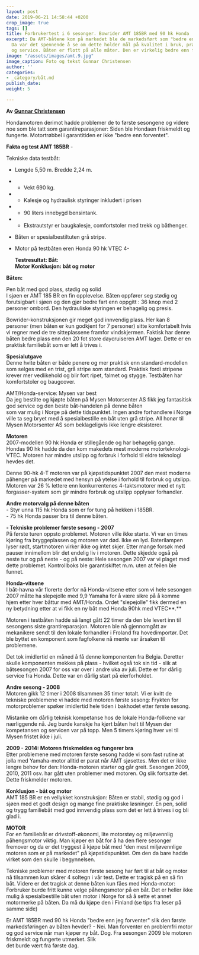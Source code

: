 ```yaml
---
layout: post
date: 2019-06-21 14:58:44 +0200
crop_image: true
tags: []
title: Forbrukertest i 6 sesonger. Bowrider AMT 185BR med 90 hk Honda
excerpt: Da AMT-båtene kom på markedet ble de markedsført som "bedre enn du forventer".
  Da var det spennende å se om dette holder mål på kvalitet i bruk, praktiske løsninger
  og service. Båten er flott på alle måter. Den er virkelig bedre enn forventet.
image: "/assets/images/amt.9.jpg"
image_caption: Foto og tekst Gunnar Christensen
author: ''
categories:
- _category/båt.md
publish_date: 
weight: 5

---
```


**Av** [**Gunnar Christensen**](http://www.helping.no/gunnar.htm)

Hondamotoren derimot hadde problemer de to første sesongene og videre noe som ble tatt som garantireparasjoner: Siden ble Hondaen friskmeldt og fungerte. Motortrøbbel i garantitiden er ikke "bedre enn forventet".

**Fakta og test AMT 185BR** - 

Tekniske data testbåt: 

* Lengde 5,50 m. Bredde 2,24 m. 
* - Vekt 690 kg. 
* - Kalesje og hydraulisk styringer inkludert i prisen
* - 90 liters innebygd bensintank. 
* - Ekstrautstyr er baugkalesje, comfortstoler med trekk og båthenger. 
* Båten er spesialbestiltuten grå stripe.
* Motor på testbåten eren Honda 90 hk VTEC 4-

    
  **Testresultat: Båt:   
  Motor Konklusjon: båt og motor** 

**Båten:**

Pen båt med god plass, stødig og solid  
I sjøen er AMT 185 BR en fin opplevelse. Båten oppfører seg stødig og forutsigbart i sjøen og den gjør bedre fart enn oppgitt : 36 knop med 2 personer ombord. Den hydrauliske styringen er behagelig og presis.

Bowrider-konstruksjonen gir meget god innvendig plass. Her kan 8 personer (men båten er kun godkjent for 7 personer) sitte komfortabelt hvis vi regner med de tre sitteplassene framfor vindskjermen. Faktisk har denne båten bedre plass enn den 20 fot store daycruiseren AMT lager. Dette er en praktisk familiebåt som er lett å trives i.

**Spesialutgave**  
Denne hvite båten er både penere og mer praktisk enn standard-modellen som selges med en trist, grå stripe som standard. Praktisk fordi stripene krever mer vedlikehold og blir fort ripet, falmet og stygge. Testbåten har komfortstoler og baugcover.

AMT/Honda-service: Mysen var best  
Da jeg bestilte og kjøpte båten på Mysen Motorsenter AS fikk jeg fantasitisk god service og den beste båt-handelen på denne båten  
som var mulig i Norge på dette tidspunktet. Ingen andre forhandlere i Norge ville ta seg bryet med å spesialbestille en båt uten grå stripe. All honør til Mysen Motorsenter AS som beklageligvis ikke lengre eksisterer.

**Motoren**  
2007-modellen 90 hk Honda er stillegående og har behagelig gange.  
Hondas 90 hk hadde da den kom makedets mest moderne motorteknologi- VTEC. Motoren har mindre utslipp og forbruk i forhold til eldre teknologi hevdes det.

Denne 90-hk 4-T motoren var på kjøpstidspunktet 2007 den mest moderne påhenger på markedet med hensyn på ytelse i forhold til forbruk og utslipp. Motoren var 26 % lettere enn konkurrentenes 4-taktsmotorer med et nytt forgasser-system som gir mindre forbruk og utslipp opplyser forhandler.

**Andre motorvalg på denne båten**  
\- Styr unna 115 hk Honda som er for tung på hekken i 185BR.  
\- 75 hk Honda passer bra til denne båten.

**- Tekniske problemer første sesong - 2007**  
På første turen oppsto problemet. Motoren ville ikke starte. Vi var en times kjøring fra bryggeplassen og motoren var død. Ikke en lyd. Baterilampen lyser rødt, startmotoren virker ikke og intet skjer. Etter mange forsøk med pauser innimellom blir det endelig liv i motoren. Dette skjedde også på neste tur og på neste - og på neste: Hele sesongen 2007 var vi plaget med dette problemet. Kontrollboks ble garantiskiftet m.m. uten at feilen ble funnet.

**Honda-vitsene**  
I båt-havna vår florerte derfor nå Honda-vitsene etter som vi hele sesongen 2007 måtte ha slepejolle med 9,9 Yamaha for å være sikre på å komme hjem etter hver båttur med AMT/Honda. Ordet "slepejolle" fikk dermed en ny betydning etter at vi fikk en ny båt med Honda 90hk med VTEC**.**

Motoren i testbåten hadde så langt gått 22 timer da den ble levert inn til sesongens siste grantireparasjon. Motoren ble nå gjennomgått av mekanikere sendt til den lokale forhandler i Froland fra hovedimportør. Det ble byttet en komponent som fagfolkene nå mente var årsaken til problemene.

Det tok imidlertid en måned å få denne komponenten fra Belgia. Deretter skulle komponenten mekkes på plass - hvilket også tok sin tid - slik at båtsesongen 2007 for oss var over i andre uka av juli. Dette er for dårlig service fra Honda. Dette var en dårlig start på eierforholdet.

**Andre sesong - 2008**  
Motoren gikk 12 timer i 2008 tilsammen 35 timer totalt. Vi er kvitt de  
tekniske problemene vi hadde med motoren første sesong: Frykten for motorproblemer spøker imidlertid hele tiden i bakhodet etter første sesong.

Mistanke om dårlig teknisk kompetanse hos de lokale Honda-follkene var nærliggende nå. Jeg burde kanskje ha kjørt båten helt til Mysen der kompetansen og servicen var på topp. Men 5 timers kjøring hver vei til  
Mysen fristet ikke i juli.

**2009 - 2014: Motoren friskmeldes og fungerer bra**  
Etter problemene med motoren første sesong hadde vi som fast rutine at jolla med Yamaha-motor alltid er parat når AMT sjøsettes. Men det er ikke lengre behov for den: Honda-motoren starter og går greit. Sesongen 2009, 2010, 2011 osv. har gått uten problemer med motoren. Og slik fortsatte det. Dette friskmelder motoren.

**Konklusjon - båt og motor**  
AMT 185 BR er en vellykket konstruksjon: Båten er stabil, stødig og god i sjøen med et godt design og mange fine praktiske løsninger. En pen, solid og trygg familiebåt med god innvendig plass som det er lett å trives i og bli glad i.

**MOTOR**  
For en familiebåt er drivstoff-økonomi, lite motorstøy og miljøvennlig påhengsmotor viktig. Man kjøper en båt for å ha den flere sesonger fremover og da er det tryggest å kjøpe båt med "den mest miljøvennlige motoren som er på markedet" på kjøpstidspunktet. Om den da bare hadde virket som den skulle i begynnelsen.

Tekniske problemer med motoren første sesong har ført til at båt og motor nå tilsammen kun skårer 4 soltegn i vår test. Dette er tragisk på en så fin båt. Videre er det tragisk at denne båten kun fåes med Honda-motor: Forbruker burde fritt kunne velge påhengsmotor på en båt. Det er heller ikke mulig å spesialbestille båt uten motor i Norge for så å sette et annet motormerke på båten. Da må du kjøpe den i Finland (se tips fra leser på samme side)

Er AMT 185BR med 90 hk Honda "bedre enn jeg forventer" slik den første markedsføringen av båten hevder? - Nei. Man forventer en problemfri motor og god service når man kjøper ny båt. Dog. Fra sesongen 2009 ble motoren friskmeldt og fungerte utmerket. Slik  
det burde vært fra første dag.